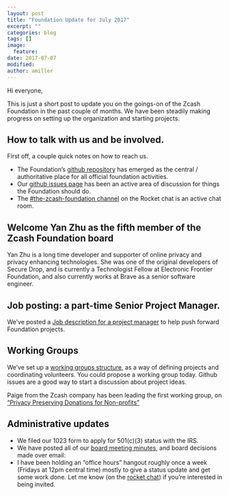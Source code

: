 ```yaml
---
layout: post
title: "Foundation Update for July 2017"
excerpt: ""
categories: blog
tags: []
image:
  feature:
date: 2017-07-07
modified: 
author: amiller
---
```

    
Hi everyone,
	
This is just a short post to update you on the goings-on of the Zcash Foundation in the past couple of months. 
We have been steadily making progress on setting up the organization and starting projects.

How to talk with us and be involved.
---
First off, a couple quick notes on how to reach us. 
- The Foundation’s [github repository](https://github.com/ZcashFoundation/ZcashFoundation/) has emerged as the central / authoritative place for all official foundation activities. 
- Our [github issues page](https://github.com/ZcashFoundation/ZcashFoundation/issues) has been an active area of discussion for things the Foundation should do. 
- The [#the-zcash-foundation channel](https://chat.zcashcommunity.com/channel/the-zcash-foundation) on the Rocket chat is an active chat room. 

Welcome Yan Zhu as the fifth member of the Zcash Foundation board
---
Yan Zhu is a long time developer and supporter of online privacy and privacy enhancing technologies. She was one of the original developers of Secure Drop, and is currently a Technologist Fellow at Electronic Frontier Foundation, and also currently works at Brave as a senior software engineer.

Job posting: a part-time Senior Project Manager. 
---
We’ve posted a [Job description for a project manager](https://github.com/ZcashFoundation/ZcashFoundation/issues/10) to help push forward Foundation projects. 

Working Groups
---
We’ve set up a [working groups structure](
https://github.com/ZcashFoundation/ZcashFoundation/tree/master/WorkingGroups), as a way of defining projects and coordinating volunteers. You could propose a working group today. Github issues are a good way to start a discussion about project ideas.

Paige from the Zcash company has been leading the first working group, on [“Privacy Preserving Donations for Non-profits”](https://github.com/ZcashFoundation/ZcashFoundation/tree/master/WorkingGroups)

Administrative updates
---
- We filed our 1023 form to apply for 501(c)(3) status with the IRS.
- We have posted all of our [board meeting minutes](https://github.com/ZcashFoundation/ZcashFoundation/tree/master/board-documents/minutes), and board decisions made over email:	
- I have been holding an “office hours” hangout roughly once a week (Fridays at 12pm central time) mostly to give a status update and get some work done. Let me know (on the [rocket chat](https://chat.zcashcommunity.com/channel/the-zcash-foundation)) if you’re interested in being invited.

